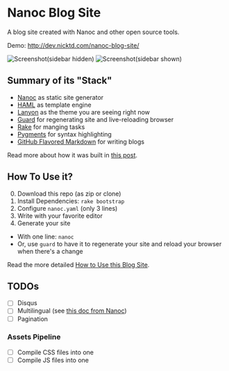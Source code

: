 # Nanoc Blog Site

A blog site created with Nanoc and other open source tools.

Demo: http://dev.nicktd.com/nanoc-blog-site/

![Screenshot(sidebar hidden)](https://dl.dropboxusercontent.com/u/212792226/screenshots/nanoc-blog-site-v1.0.0-sidebar-hidden.png)
![Screenshot(sidebar shown)](https://dl.dropboxusercontent.com/u/212792226/screenshots/nanoc-blog-site-v1.0.0-sidebar-shown.png)

## Summary of its "Stack"

* [Nanoc](http://nanoc.ws/) as static site generator
* [HAML](http://haml.info/) as template engine
* [Lanyon](http://lanyon.getpoole.com/) as the theme you are seeing right now
* [Guard](https://github.com/guard/guard) for regenerating site and live-reloading browser
* [Rake](https://github.com/ruby/rake) for manging tasks
* [Pygments](http://pygments.org/) for syntax highlighting
* [GitHub Flavored Markdown](https://help.github.com/articles/github-flavored-markdown/) for writing blogs

Read more about how it was built in [this post](http://dev.nicktd.com/nanoc-blog-site/posts/2016-01-25-new-blog-site-with-nanoc/).

## How To Use it?

0. Download this repo (as zip or clone)
0. Install Dependencies: `rake bootstrap`
0. Configure `nanoc.yaml` (only 3 lines)
0. Write with your favorite editor
0. Generate your site
  * With one line: `nanoc`
  * Or, use `guard` to have it to regenerate your site and reload your browser when there's a change

Read the more detailed [How to Use this Blog Site](http://dev.nicktd.com/nanoc-blog-site/posts/2016-01-29-how-to-use-this-blog-site/).


## TODOs

* [ ]  Disqus
* [ ]  Multilingual (see [this doc from Nanoc](http://nanoc.ws/doc/guides/creating-multilingual-sites/))
* [ ]  Pagination

### Assets Pipeline

* [ ] Compile CSS files into one
* [ ] Compile JS files into one
